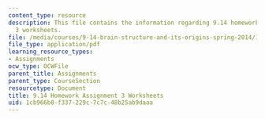 ```yaml
---
content_type: resource
description: This file contains the information regarding 9.14 homework assignment
  3 worksheets.
file: /media/courses/9-14-brain-structure-and-its-origins-spring-2014/1cb966b0f337229c7c7c48b25ab9daaa_MIT9_14S14_HW3WorkSheets.pdf
file_type: application/pdf
learning_resource_types:
- Assignments
ocw_type: OCWFile
parent_title: Assignments
parent_type: CourseSection
resourcetype: Document
title: 9.14 Homework Assignment 3 Worksheets
uid: 1cb966b0-f337-229c-7c7c-48b25ab9daaa
---
```

